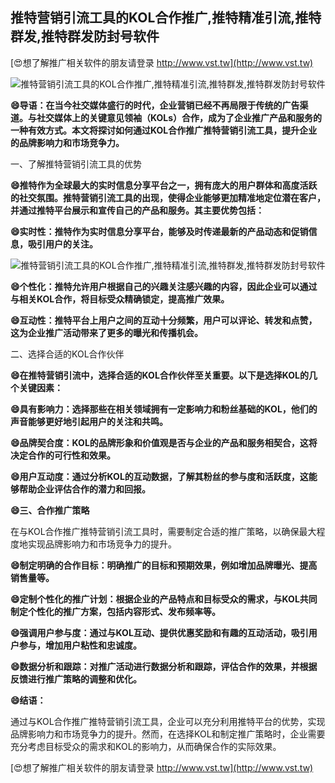 ## **推特营销引流工具的KOL合作推广,推特精准引流,推特群发,推特群发防封号软件**

[😍想了解推广相关软件的朋友请登录 http://www.vst.tw](http://www.vst.tw)

 <center><img src="https://vst.tw/MP4/tuiguang/png/4.png" alt="推特营销引流工具的KOL合作推广,推特精准引流,推特群发,推特群发防封号软件"></center>

**😄导语：在当今社交媒体盛行的时代，企业营销已经不再局限于传统的广告渠道。与社交媒体上的关键意见领袖（KOLs）合作，成为了企业推广产品和服务的一种有效方式。本文将探讨如何通过KOL合作推广推特营销引流工具，提升企业的品牌影响力和市场竞争力。**

一、了解推特营销引流工具的优势

**😄推特作为全球最大的实时信息分享平台之一，拥有庞大的用户群体和高度活跃的社交氛围。推特营销引流工具的出现，使得企业能够更加精准地定位潜在客户，并通过推特平台展示和宣传自己的产品和服务。其主要优势包括：**

**😄实时性：推特作为实时信息分享平台，能够及时传递最新的产品动态和促销信息，吸引用户的关注。**

 <center><img src="https://vst.tw/MP4/tuiguang/png/5.png" alt="推特营销引流工具的KOL合作推广,推特精准引流,推特群发,推特群发防封号软件"></center>

**😄个性化：推特允许用户根据自己的兴趣关注感兴趣的内容，因此企业可以通过与相关KOL合作，将目标受众精确锁定，提高推广效果。**

**😄互动性：推特平台上用户之间的互动十分频繁，用户可以评论、转发和点赞，这为企业推广活动带来了更多的曝光和传播机会。**

二、选择合适的KOL合作伙伴

**😄在推特营销引流中，选择合适的KOL合作伙伴至关重要。以下是选择KOL的几个关键因素：**

**😄具有影响力：选择那些在相关领域拥有一定影响力和粉丝基础的KOL，他们的声音能够更好地引起用户的关注和共鸣。**

**😄品牌契合度：KOL的品牌形象和价值观是否与企业的产品和服务相契合，这将决定合作的可行性和效果。**

**😄用户互动度：通过分析KOL的互动数据，了解其粉丝的参与度和活跃度，这能够帮助企业评估合作的潜力和回报。**

**😄三、合作推广策略**

在与KOL合作推广推特营销引流工具时，需要制定合适的推广策略，以确保最大程度地实现品牌影响力和市场竞争力的提升。

**😄制定明确的合作目标：明确推广的目标和预期效果，例如增加品牌曝光、提高销售量等。**

**😄定制个性化的推广计划：根据企业的产品特点和目标受众的需求，与KOL共同制定个性化的推广方案，包括内容形式、发布频率等。**

**😄强调用户参与度：通过与KOL互动、提供优惠奖励和有趣的互动活动，吸引用户参与，增加用户粘性和忠诚度。**

**😄数据分析和跟踪：对推广活动进行数据分析和跟踪，评估合作的效果，并根据反馈进行推广策略的调整和优化。**

**😄结语：**

通过与KOL合作推广推特营销引流工具，企业可以充分利用推特平台的优势，实现品牌影响力和市场竞争力的提升。然而，在选择KOL和制定推广策略时，企业需要充分考虑目标受众的需求和KOL的影响力，从而确保合作的实际效果。

[😍想了解推广相关软件的朋友请登录 http://www.vst.tw](http://www.vst.tw)



